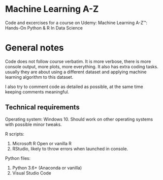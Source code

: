 # Machine Learning A-Z

Code and excercises for a course on Udemy:
Machine Learning A-Z™: Hands-On Python & R In Data Science

# General notes

Code does not follow course verbatim. It is more verbose, there is more console output, more plots, more everything. It also has extra coding tasks. usually they are about using a different dataset and applying machine learning algorithm to this dataset.

I also try to comment code as detailed as possible, at the same time keeping comments meaningful.

## Technical requirements

Operating system: Windows 10. Should work on other operating systems with possible minor tweaks.

R scripts: 

1. Microsoft R Open or vanilla R
2. RStudio, likely to throw errors when launched in console.

Python files:

1. Python 3.6+ (Anaconda or vanilla)
2. Visual Studio Code


